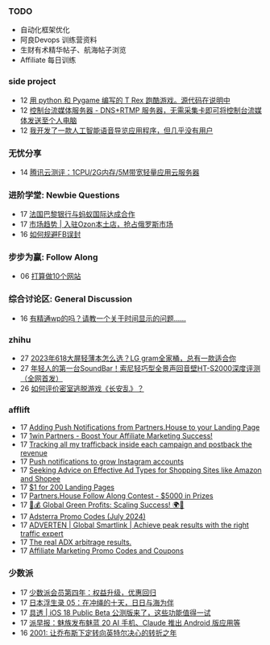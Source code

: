 ### TODO
-  自动化框架优化
-  阿良Devops 训练营资料
-  生财有术精华帖子、航海帖子浏览
-  Affiliate 每日训练

### side project
<!-- sideproject:START -->
-  12 [用 python 和 Pygame 编写的 T Rex 跑酷游戏。源代码在说明中](https://www.youtube.com/watch?v=pZySIXSelCA)
-  12 [控制台流媒体服务器 - DNS+RTMP 服务器，无需采集卡即可将控制台流媒体发送至个人电脑](https://github.com/Aioros/console-streaming-server)
-  12 [我开发了一款人工智能语音导览应用程序，但几乎没有用户](https://www.reddit.com/r/SideProject/comments/18gpp0e/ive_built_an_ai_audio_tour_app_but_have_almost_no/)<!-- sideproject:END -->


### 无忧分享
<!-- ruyo:START -->
-  14 [腾讯云测评：1CPU/2G内存/5M带宽轻量应用云服务器](https://51.ruyo.net/18711.html)<!-- ruyo:END -->

### 进阶学堂: Newbie Questions
<!-- advertcn1:START -->
-  17 [法国巴黎银行与蚂蚁国际达成合作](https://www.advertcn.com/thread-115739-1-1.html)
-  17 [市场趋势 | 入驻Ozon本土店，抢占俄罗斯市场](https://www.advertcn.com/thread-115738-1-1.html)
-  16 [如何规避FB误封](https://www.advertcn.com/thread-115728-1-1.html)<!-- advertcn1:END -->

### 步步为赢: Follow Along
<!-- advertcn2:START -->
-  06 [打算做10个网站](https://www.advertcn.com/thread-115247-1-1.html)<!-- advertcn2:END -->

### 综合讨论区: General Discussion
<!-- advertcn3:START -->
-  16 [有精通wp的吗？请教一个关于时间显示的问题……](https://www.advertcn.com/thread-115726-1-1.html)<!-- advertcn3:END -->


### zhihu
<!-- zhihu:START -->
-  27 [2023年618大屏轻薄本怎么选？LG gram全家桶，总有一款适合你](http://zhuanlan.zhihu.com/p/632641888?utm_campaign=rss&utm_medium=rss&utm_source=rss&utm_content=title)
-  27 [年轻人的第一台SoundBar！索尼轻巧型全景声回音壁HT-S2000深度评测（全网首发）](http://zhuanlan.zhihu.com/p/630990296?utm_campaign=rss&utm_medium=rss&utm_source=rss&utm_content=title)
-  26 [如何评价密室逃脱游戏《长安乱》？](http://www.zhihu.com/question/563950552/answer/3045961312?utm_campaign=rss&utm_medium=rss&utm_source=rss&utm_content=title)<!-- zhihu:END -->

### afflift
<!-- afflift:START -->
-  17 [Adding Push Notifications from Partners.House to your Landing Page](https://afflift.com/f/threads/adding-push-notifications-from-partners-house-to-your-landing-page.13475/)
-  17 [1win Partners - Boost Your Affiliate Marketing Success!](https://afflift.com/f/threads/1win-partners-boost-your-affiliate-marketing-success.12960/)
-  17 [Tracking all my trafficback inside each campaign and postback the revenue](https://afflift.com/f/threads/tracking-all-my-trafficback-inside-each-campaign-and-postback-the-revenue.13466/)
-  17 [Push notifications to grow Instagram accounts](https://afflift.com/f/threads/push-notifications-to-grow-instagram-accounts.13458/)
-  17 [Seeking Advice on Effective Ad Types for Shopping Sites like Amazon and Shopee](https://afflift.com/f/threads/seeking-advice-on-effective-ad-types-for-shopping-sites-like-amazon-and-shopee.13473/)
-  17 [$1 for 200 Landing Pages](https://afflift.com/f/threads/1-for-200-landing-pages.12504/)
-  17 [Partners.House Follow Along Contest - $5000 in Prizes](https://afflift.com/f/threads/partners-house-follow-along-contest-5000-in-prizes.13470/)
-  17 [🌿💰 Global Green Profits: Scaling Success! 🌍🚀](https://afflift.com/f/threads/%F0%9F%8C%BF%F0%9F%92%B0-global-green-profits-scaling-success-%F0%9F%8C%8D%F0%9F%9A%80.13167/)
-  17 [Adsterra Promo Codes &lpar;July 2024&rpar;](https://afflift.com/f/threads/adsterra-promo-codes-july-2024.13469/)
-  17 [ADVERTEN | Global Smartlink | Achieve peak results with the right traffic expert](https://afflift.com/f/threads/adverten-global-smartlink-achieve-peak-results-with-the-right-traffic-expert.7526/)
-  17 [The real ADX arbitrage results.](https://afflift.com/f/threads/the-real-adx-arbitrage-results.13310/)
-  17 [Affiliate Marketing Promo Codes and Coupons](https://afflift.com/f/threads/affiliate-marketing-promo-codes-and-coupons.587/)<!-- afflift:END -->

### 少数派
<!-- sspai:START -->
-  17 [少数派会员第四年：权益升级，优惠回归](https://sspai.com/post/90556)
-  17 [日本浮生录 05：在冲绳的十天，日日与海为伴](https://sspai.com/post/90157)
-  17 [具透 | iOS 18 Public Beta 公测版来了，这些功能值得一试](https://sspai.com/post/90525)
-  17 [派早报：魅族发布魅蓝 20 AI 手机、Claude 推出 Android 版应用等](https://sspai.com/post/90536)
-  16 [2001: 让乔布斯下定转向英特尔决心的转折之年](https://sspai.com/prime/story/ppc-history-12)<!-- sspai:END -->
